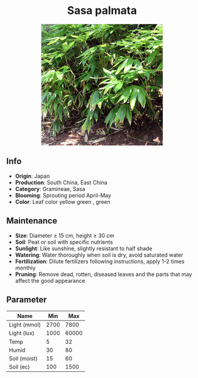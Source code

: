 <h1 align='center'>Sasa palmata</h1>
<p align="center">
    <img 
        align='center'
        width='320'
        src="../images/sasa palmata.png" 
        alt='Sasa palmata' />
</p>

## Info

 - **Origin**: Japan
 - **Production**: South China, East China
 - **Category**: Gramineae, Sasa
 - **Blooming**: Sprouting period April-May
 - **Color**: Leaf color yellow green , green

## Maintenance

 - **Size**: Diameter ≥ 15 cm, height ≥ 30 cm
 - **Soil**: Peat or soil with specific nutrients
 - **Sunlight**: Like sunshine, slightly resistant to half shade
 - **Watering**: Water thoroughly when soil is dry, avoid saturated water
 - **Fertilization**: Dilute fertilizers following instructions, apply 1-2 times monthly
 - **Pruning**: Remove dead, rotten, diseased leaves and the parts that may affect the good appearance

## Parameter

| Name         | Min  | Max   |
|--------------|------|-------|
| Light (mmol) | 2700 | 7800  |
| Light (lux)  | 1000 | 60000 |
| Temp         | 5    | 32    |
| Humid        | 30   | 80    |
| Soil (moist) | 15   | 60    |
| Soil (ec)    | 100  | 1500  |